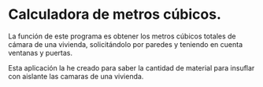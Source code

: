 # Calculadora de metros cúbicos.

La función de este programa es obtener los metros cúbicos totales de cámara de una vivienda, solicitándolo por paredes y teniendo en cuenta ventanas y puertas.

Esta aplicación la he creado para saber la cantidad de material para insuflar con aislante las camaras de una vivienda.

